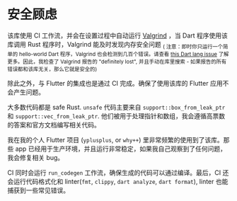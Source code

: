 # 安全顾虑

该库使用 CI 工作流，并会在设置过程中自动运行 [Valgrind](https://www.valgrind.org/) ，当 Dart 程序使用该库调用
Rust 程序时，Valgrind 能及时发现内存安全问题
<sub>( 注意：即时你只运行一个简单的 hello-world Dart 程序，Valgrind 也会检测到几百个错误。请查看
[this Dart lang issue](https://github.com/dart-lang/sdk/issues/47346)
了解更多。因此，我检查了 Valgrind 报告的 "definitely lost", 并且手动在库里搜索 -
如果报告的所有错误都和该库无关，那么它就是安全的)</sub>

除此之外，与 Flutter 的集成也是通过 CI 完成。确保了使用该库的 Flutter 应用不会产生问题。

大多数代码都是 safe Rust. `unsafe` 代码主要来自 `support::box_from_leak_ptr` 和
`support::vec_from_leak_ptr`. 他们被用于处理指针和数组，我会遵循高票数的答案和官方文档编写相关代码。

我在我的个人 Flutter 项目 (`yplusplus`, or `why++`) 里非常频繁的使用到了该库。那些 app
已经用于生产环境，并且运行非常稳定，如果我自己观察到了任何问题，我会修复相关 bug。

CI 同时会运行 `run_codegen` 工作流，确保生成的代码可以通过编译。最后，CI 还会运行代码格式化和 linter(`fmt`,
`clippy`, `dart analyze`, `dart format`), linter 也能捕获到一些常见错误。
